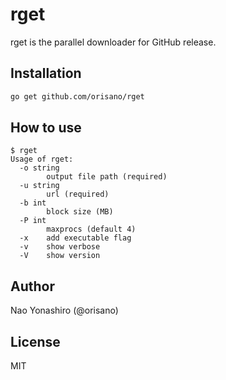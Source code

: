 # rget
rget is the parallel downloader for GitHub release.

## Installation
```bash
go get github.com/orisano/rget
```

## How to use
```
$ rget
Usage of rget:
  -o string
    	output file path (required)
  -u string
    	url (required)
  -b int
    	block size (MB)
  -P int
    	maxprocs (default 4)
  -x	add executable flag
  -v	show verbose
  -V	show version
```

## Author
Nao Yonashiro (@orisano)

## License
MIT
